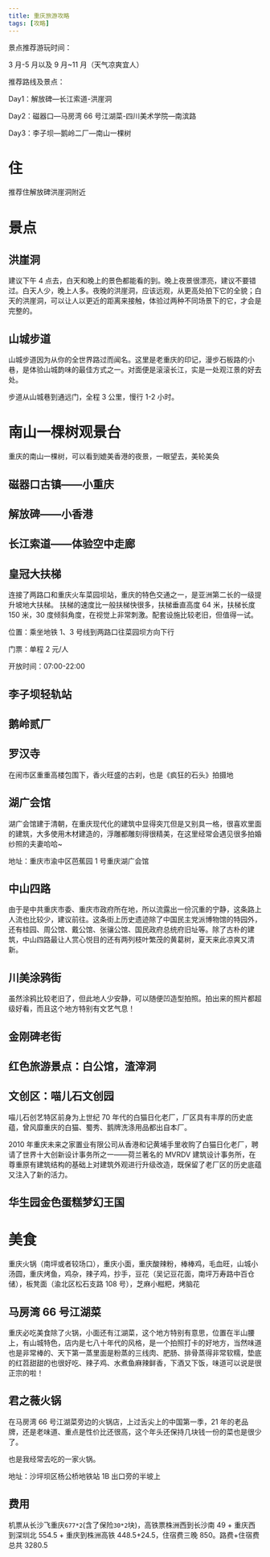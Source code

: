 ```yaml
---
title: 重庆旅游攻略
tags: [攻略]
---
```


景点推荐游玩时间：

3 月-5 月以及 9 月~11 月（天气凉爽宜人）

推荐路线及景点：

Day1：解放碑—长江索道-洪崖洞

Day2：磁器口—马房湾 66 号江湖菜-四川美术学院—南滨路

Day3：李子坝—鹅岭二厂—南山一棵树

<!-- more -->

# 住

推荐住解放碑洪崖洞附近

# 景点

## 洪崖洞

建议下午 4 点去，白天和晚上的景色都能看的到。晚上夜景很漂亮，建议不要错过。白天人少，晚上人多。夜晚的洪崖洞，应该远观，从更高处拍下它的全貌；白天的洪崖洞，可以让人以更近的距离来接触，体验过两种不同场景下的它，才会是完整的。

## 山城步道

山城步道因为从你的全世界路过而闻名。这里是老重庆的印记，漫步石板路的小巷，是体验山城韵味的最佳方式之一。对面便是滚滚长江，实是一处观江景的好去处。

步道从山城巷到通远门，全程 3 公里，慢行 1-2 小时。

# 南山一棵树观景台

重庆的南山一棵树，可以看到媲美香港的夜景，一眼望去，美轮美奂

## 磁器口古镇——小重庆

## 解放碑——小香港

## 长江索道——体验空中走廊

## 皇冠大扶梯

连接了两路口和重庆火车菜园坝站，重庆的特色交通之一，是亚洲第二长的一级提升坡地大扶梯。 扶梯的速度比一般扶梯快很多，扶梯垂直高度 64 米，扶梯长度 150 米，30 度倾斜角度，在视觉上非常刺激。配套设施比较老旧，但值得一试。

位置：乘坐地铁 1、3 号线到两路口往菜园坝方向下行

门票：单程 2 元/人

开放时间：07:00-22:00

## 李子坝轻轨站

## 鹅岭贰厂

## 罗汉寺

在闹市区重重高楼包围下，香火旺盛的古刹，也是《疯狂的石头》拍摄地

## 湖广会馆

湖广会馆建于清朝，在重庆现代化的建筑中显得突兀但是又别具一格，很喜欢里面的建筑，大多使用木材建造的，浮雕都雕刻得很精美，在这里经常会遇见很多拍婚纱照的夫妻哈哈~

地址：重庆市渝中区芭蕉园 1 号重庆湖广会馆

## 中山四路

由于是中共重庆市委、重庆市政府所在地，所以流露出一份沉重的宁静，这条路上人流也比较少，建议前往。这条街上历史遗迹除了中国民主党派博物馆的特园外，还有桂园、周公馆、戴公馆、张骧公馆、国民政府总统府旧址等。除了古朴的建筑，中山四路最让人赏心悦目的还有两列枝叶繁茂的黄葛树，夏天来此凉爽又清新。

## 川美涂鸦街

虽然涂鸦比较老旧了，但此地人少安静，可以随便凹造型拍照。拍出来的照片都超级好看，而且这个地方特别有文艺气息！

## 金刚碑老街

## 红色旅游景点：白公馆，渣滓洞

## 文创区：喵儿石文创园

喵儿石创艺特区前身为上世纪 70 年代的白猫日化老厂，厂区具有丰厚的历史底蕴，曾风靡重庆的白猫、蜀秀、鹅牌洗涤用品都出自本厂。

2010 年重庆未来之家置业有限公司从香港和记黄埔手里收购了白猫日化老厂，聘请了世界十大创新设计事务所之一——荷兰著名的 MVRDV 建筑设计事务所，在尊重原有建筑结构的基础上对建筑外观进行升级改造，既保留了老厂区的历史底蕴又注入了新的活力。

## 华生园金色蛋糕梦幻王国

# 美食

重庆火锅（南坪或者较场口），重庆小面，重庆酸辣粉，棒棒鸡，毛血旺，山城小汤圆，重庆烤鱼，鸡杂，辣子鸡，抄手，豆花（吴记豆花面，南坪万寿路中百仓储），板凳面（渝北区松石支路 108 号），芝麻小糍粑，烤脑花

## 马房湾 66 号江湖菜

重庆必吃美食除了火锅，小面还有江湖菜，这个地方特别有意思，位置在半山腰上，有山城特色，店内是七八十年代的风格，是一个拍照打卡的好地方，当然味道也是非常棒的、天下第一蒸里面是粉蒸的三线肉、肥肠、排骨蒸得非常软糯，垫底的红苕甜甜的也很好吃、辣子鸡、水煮鱼麻辣鲜香，下酒又下饭，味道可以说是很正宗的啦！

## 君之薇火锅

在马房湾 66 号江湖菜旁边的火锅店，上过舌尖上的中国第一季，21 年的老品牌，还是老味道、重点是性价比还很高，这个年头还保持几块钱一份的菜也是很少了。

也是我经常去吃的一家火锅。

地址：沙坪坝区杨公桥地铁站 1B 出口旁的半坡上

## 费用

机票从长沙飞重庆`677*2`(含了保险`30*2`块)，高铁票株洲西到长沙南 49 + 重庆西到深圳北 554.5 + 重庆到株洲高铁 448.5+24.5，住宿费三晚 850。路费+住宿费总共 3280.5
